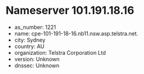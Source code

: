 # Nameserver 101.191.18.16

* as_number: 1221
* name: cpe-101-191-18-16.nb11.nsw.asp.telstra.net.
* city: Sydney
* country: AU
* organization: Telstra Corporation Ltd
* version: Unknown
* dnssec: Unknown
